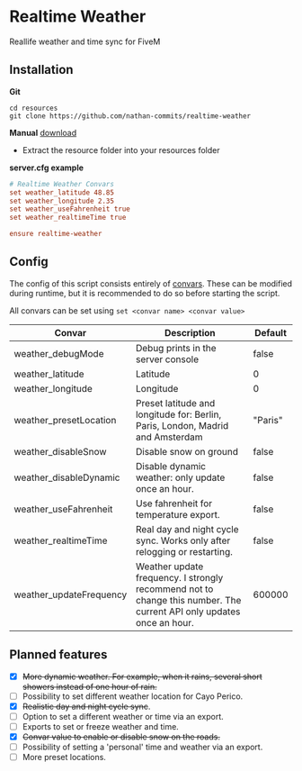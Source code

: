 # Realtime Weather
Reallife weather and time sync for FiveM

## Installation
**Git**
```
cd resources
git clone https://github.com/nathan-commits/realtime-weather
```

**Manual** [download](https://github.com/nathan-commits/realtime-weather/releases/tag/v0.1)
- Extract the resource folder into your resources folder

**server.cfg example**
```cfg
# Realtime Weather Convars
set weather_latitude 48.85
set weather_longitude 2.35
set weather_useFahrenheit true
set weather_realtimeTime true

ensure realtime-weather
```

## Config
The config of this script consists entirely of [convars](https://docs.fivem.net/docs/scripting-reference/convars/). These can be modified during runtime, but it is recommended to do so before starting the script. 

All convars can be set using `set <convar name> <convar value>`

|Convar                     |Description                                                                                                            |Default    |
|---------------------------|-----------------------------------------------------------------------------------------------------------------------|-----------|
|weather_debugMode          |Debug prints in the server console                                                                                     |false      |
|weather_latitude           |Latitude                                                                                                               |0          |
|weather_longitude          |Longitude                                                                                                              |0          |
|weather_presetLocation     |Preset latitude and longitude for: Berlin, Paris, London, Madrid and Amsterdam                                         |"Paris"    |
|weather_disableSnow        |Disable snow on ground                                                                                                 |false      |
|weather_disableDynamic     |Disable dynamic weather: only update once an hour.                                                                     |false      |
|weather_useFahrenheit      |Use fahrenheit for temperature export.                                                                                 |false      |
|weather_realtimeTime       |Real day and night cycle sync. Works only after relogging or restarting.                                               |false      |
|weather_updateFrequency    |Weather update frequency. I strongly recommend not to change this number. The current API only updates once an hour.   |600000     |

## Planned features
- [x] ~~More dynamic weather. For example, when it rains, several short showers instead of one hour of rain.~~
- [ ] Possibility to set different weather location for Cayo Perico.
- [x] ~~Realistic day and night cycle sync~~.
- [ ] Option to set a different weather or time via an export. 
- [ ] Exports to set or freeze weather and time.
- [x] ~~Convar value to enable or disable snow on the roads.~~
- [ ] Possibility of setting a 'personal' time and weather via an export.
- [ ] More preset locations.
